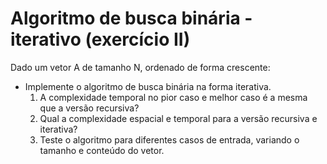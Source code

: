# Algoritmo de busca binária - iterativo (exercício II)

Dado um vetor A de tamanho N, ordenado de forma crescente:
- Implemente o algoritmo de busca binária na forma iterativa.
  1. A complexidade temporal no pior caso e melhor caso é a mesma que a versão recursiva?
  2. Qual a complexidade espacial e temporal para a versão recursiva e iterativa?
  3. Teste o algoritmo para diferentes casos de entrada, variando o tamanho e conteúdo do vetor.


